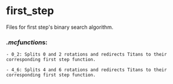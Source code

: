 # first_step
Files for first step's binary search algorithm.
    
### *.mcfunction*s:
    - 0_2: Splits 0 and 2 rotations and redirects Titans to their corresponding first step function.

    - 4_6: Splits 4 and 6 rotations and redirects Titans to their corresponding first step function.
